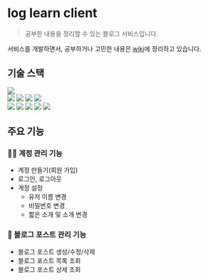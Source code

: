 # log learn client

> 공부한 내용을 정리할 수 있는 블로그 서비스입니다.

서비스를 개발하면서, 공부하거나 고민한 내용은 [wiki](https://github.com/rookie7my/log-learn-client/wiki)에 정리하고 있습니다.

## 기술 스택

<div>
  <img src="https://img.shields.io/badge/TypeScript-3178C6?style=flat-square&logo=TypeScript&logoColor=white" />
</div>
<div>
  <img src="https://img.shields.io/badge/React-61DAFB?style=flat-square&logo=react&logoColor=black" />
  <img src="https://img.shields.io/badge/React%20Router-CA4245?style=flat-square&logo=react%20router&logoColor=white" />
  <img src="https://img.shields.io/badge/Emotion-FE74D0?style=flat-square" />
  <img src="https://img.shields.io/badge/Chakra%20UI-319795?style=flat-square&logo=chakraui&logoColor=white" />
</div>
<div>
  <img src="https://img.shields.io/badge/Node.js-339933?style=flat-square&logo=node.js&logoColor=white" />
  <img src="https://img.shields.io/badge/Webpack-8DD6F9?style=flat-square&logo=Webpack&logoColor=black" />
  <img src="https://img.shields.io/badge/Babel-F9DC3E?style=flat-square&logo=Babel&logoColor=black" />
  <img src="https://img.shields.io/badge/ESLint-4B32C3?style=flat-square&logo=eslint&logoColor=white" />
  <img src="https://img.shields.io/badge/Prettier-F7B93E?style=flat-square&logo=prettier&logoColor=black" />
</div>

## 주요 기능

### 🧑‍💻 계정 관리 기능

- 계정 만들기(회원 가입)
- 로그인, 로그아웃
- 계정 설정
  - 유저 이름 변경
  - 비밀번호 변경
  - 짧은 소개 및 소개 변경

### 📄 블로그 포스트 관리 기능

- 블로그 포스트 생성/수정/삭제
- 블로그 포스트 목록 조회
- 블로그 포스트 상세 조회
